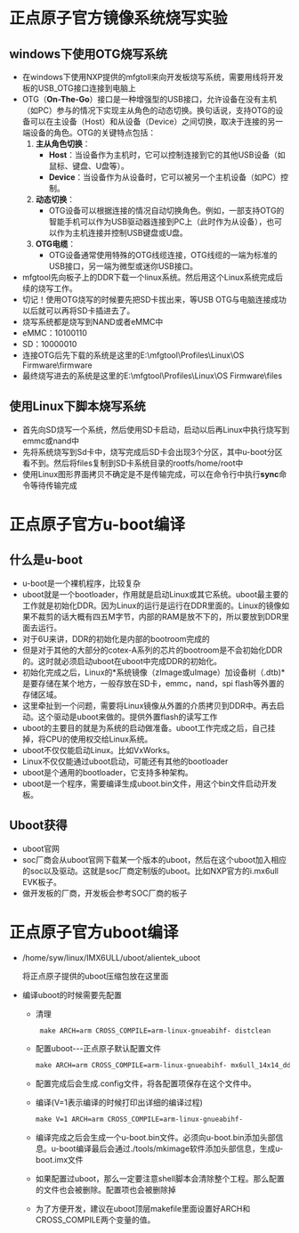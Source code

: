 # 正点原子官方镜像系统烧写实验

## windows下使用OTG烧写系统

- 在windows下使用NXP提供的mfgtoll来向开发板烧写系统，需要用线将开发板的USB_OTG接口连接到电脑上
- OTG（**On-The-Go**）接口是一种增强型的USB接口，允许设备在没有主机（如PC）参与的情况下实现主从角色的动态切换。换句话说，支持OTG的设备可以在主设备（Host）和从设备（Device）之间切换，取决于连接的另一端设备的角色。OTG的关键特点包括：
  1. **主从角色切换**：
     - **Host**：当设备作为主机时，它可以控制连接到它的其他USB设备（如鼠标、键盘、U盘等）。
     - **Device**：当设备作为从设备时，它可以被另一个主机设备（如PC）控制。
  2. **动态切换**：
     - OTG设备可以根据连接的情况自动切换角色。例如，一部支持OTG的智能手机可以作为USB驱动器连接到PC上（此时作为从设备），也可以作为主机连接并控制USB键盘或U盘。
  3. **OTG电缆**：
     - OTG设备通常使用特殊的OTG线缆连接，OTG线缆的一端为标准的USB接口，另一端为微型或迷你USB接口。
- mfgtool先向板子上的DDR下载一个linux系统。然后用这个Linux系统完成后续的烧写工作。
- 切记！使用OTG烧写的时候要先把SD卡拔出来，等USB OTG与电脑连接成功以后就可以再将SD卡插进去了。
- 烧写系统都是烧写到NAND或者eMMC中
- eMMC：10100110
- SD：10000010
- 连接OTG后先下载的系统是这里的E:\mfgtool\Profiles\Linux\OS Firmware\firmware
- 最终烧写进去的系统是这里的E:\mfgtool\Profiles\Linux\OS Firmware\files

## 使用Linux下脚本烧写系统

- 首先向SD烧写一个系统，然后使用SD卡启动，启动以后再Linux中执行烧写到emmc或nand中
- 先将系统烧写到Sd卡中，烧写完成后SD卡会出现3个分区，其中u-boot分区看不到。然后将files复制到SD卡系统目录的rootfs/home/root中
- 使用Linux图形界面拷贝不确定是不是传输完成，可以在命令行中执行**sync**命令等待传输完成 

# 正点原子官方u-boot编译

## 什么是u-boot

- u-boot是一个裸机程序，比较复杂
- uboot就是一个bootloader，作用就是启动Linux或其它系统。uboot最主要的工作就是初始化DDR。因为Linux的运行是运行在DDR里面的。Linux的镜像如果不裁剪的话大概有四五M字节，内部的RAM是放不下的，所以要放到DDR里面去运行。
- 对于6U来讲，DDR的初始化是内部的bootroom完成的
- 但是对于其他的大部分的cotex-A系列的芯片的bootroom是不会初始化DDR的。这时就必须启动uboot在uboot中完成DDR的初始化。
- 初始化完成之后，Linux的*系统镜像（zImage或uImage）加设备树（.dtb)*是要存储在某个地方，一般存放在SD卡，emmc，nand，spi flash等外置的存储区域。
- 这里牵扯到一个问题，需要将Linux镜像从外置的介质拷贝到DDR中。再去启动。这个驱动是uboot来做的。提供外置flash的读写工作
- uboot的主要目的就是为系统的启动做准备。uboot工作完成之后，自己挂掉，将CPU的使用权交给Linux系统。
- uboot不仅仅能启动Linux。比如VxWorks。
- Linux不仅仅能通过uboot启动，可能还有其他的bootloader
- uboot是个通用的bootloader，它支持多种架构。
- uboot是一个程序，需要编译生成uboot.bin文件，用这个bin文件启动开发板。

## Uboot获得

- uboot官网
- soc厂商会从uboot官网下载某一个版本的uboot，然后在这个uboot加入相应的soc以及驱动。这就是soc厂商定制版的uboot。比如NXP官方的i.mx6ull EVK板子。
- 做开发板的厂商，开发板会参考SOC厂商的板子

# 正点原子官方uboot编译

- /home/syw/linux/IMX6ULL/uboot/alientek_uboot

  将正点原子提供的uboot压缩包放在这里面

- 编译uboot的时候需要先配置

  - 清理

    ```makefile
     make ARCH=arm CROSS_COMPILE=arm-linux-gnueabihf- distclean
    ```

  - 配置uboot---正点原子默认配置文件

    ```makefile
    make ARCH=arm CROSS_COMPILE=arm-linux-gnueabihf- mx6ull_14x14_ddr512_emmc_defconfig
    ```

  - 配置完成后会生成.config文件，将各配置项保存在这个文件中。

  - 编译(V=1表示编译的时候打印出详细的编译过程)

    ```makefile
    make V=1 ARCH=arm CROSS_COMPILE=arm-linux-gnueabihf-
    ```

  - 编译完成之后会生成一个u-boot.bin文件。必须向u-boot.bin添加头部信息。u-boot编译最后会通过./tools/mkimage软件添加头部信息，生成u-boot.imx文件
  - 如果配置过uboot，那么一定要注意shell脚本会清除整个工程。那么配置的文件也会被删除。配置项也会被删除掉
  - 为了方便开发，建议在uboot顶层makefile里面设置好ARCH和CROSS_COMPILE两个变量的值。

  